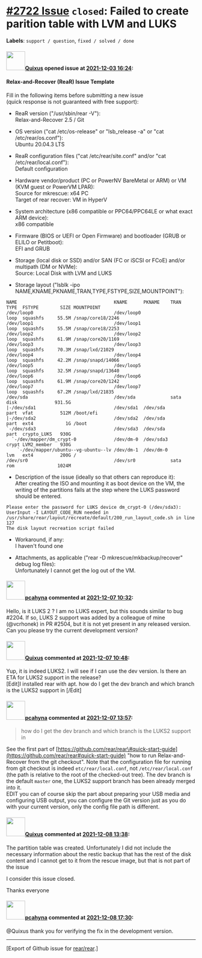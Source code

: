 [\#2722 Issue](https://github.com/rear/rear/issues/2722) `closed`: Failed to create parition table with LVM and LUKS
====================================================================================================================

**Labels**: `support / question`, `fixed / solved / done`

#### <img src="https://avatars.githubusercontent.com/u/29638423?v=4" width="50">[Quixus](https://github.com/Quixus) opened issue at [2021-12-03 16:24](https://github.com/rear/rear/issues/2722):

#### Relax-and-Recover (ReaR) Issue Template

Fill in the following items before submitting a new issue  
(quick response is not guaranteed with free support):

-   ReaR version ("/usr/sbin/rear -V"):  
    Relax-and-Recover 2.5 / Git

-   OS version ("cat /etc/os-release" or "lsb\_release -a" or "cat
    /etc/rear/os.conf"):  
    Ubuntu 20.04.3 LTS

-   ReaR configuration files ("cat /etc/rear/site.conf" and/or "cat
    /etc/rear/local.conf"):  
    Default configuration

-   Hardware vendor/product (PC or PowerNV BareMetal or ARM) or VM (KVM
    guest or PowerVM LPAR):  
    Source for mkrescue: x64 PC  
    Target of rear recover: VM in HyperV

-   System architecture (x86 compatible or PPC64/PPC64LE or what exact
    ARM device):  
    x86 compatible

-   Firmware (BIOS or UEFI or Open Firmware) and bootloader (GRUB or
    ELILO or Petitboot):  
    EFI and GRUB

-   Storage (local disk or SSD) and/or SAN (FC or iSCSI or FCoE) and/or
    multipath (DM or NVMe):  
    Source: Local Disk with LVM and LUKS

-   Storage layout ("lsblk -ipo
    NAME,KNAME,PKNAME,TRAN,TYPE,FSTYPE,SIZE,MOUNTPOINT"):

<!-- -->

    NAME                                    KNAME      PKNAME    TRAN   TYPE  FSTYPE        SIZE MOUNTPOINT
    /dev/loop0                              /dev/loop0                  loop  squashfs     55.5M /snap/core18/2246
    /dev/loop1                              /dev/loop1                  loop  squashfs     55.5M /snap/core18/2253
    /dev/loop2                              /dev/loop2                  loop  squashfs     61.9M /snap/core20/1169
    /dev/loop3                              /dev/loop3                  loop  squashfs     70.3M /snap/lxd/21029
    /dev/loop4                              /dev/loop4                  loop  squashfs     42.2M /snap/snapd/14066
    /dev/loop5                              /dev/loop5                  loop  squashfs     32.5M /snap/snapd/13640
    /dev/loop6                              /dev/loop6                  loop  squashfs     61.9M /snap/core20/1242
    /dev/loop7                              /dev/loop7                  loop  squashfs     67.2M /snap/lxd/21835
    /dev/sda                                /dev/sda             sata   disk              931.5G
    |-/dev/sda1                             /dev/sda1  /dev/sda         part  vfat          512M /boot/efi
    |-/dev/sda2                             /dev/sda2  /dev/sda         part  ext4            1G /boot
    `-/dev/sda3                             /dev/sda3  /dev/sda         part  crypto_LUKS   930G
      `-/dev/mapper/dm_crypt-0              /dev/dm-0  /dev/sda3        crypt LVM2_member   930G
        `-/dev/mapper/ubuntu--vg-ubuntu--lv /dev/dm-1  /dev/dm-0        lvm   ext4          200G /
    /dev/sr0                                /dev/sr0             sata   rom                1024M

-   Description of the issue (ideally so that others can reproduce
    it):  
    After creating the ISO and mounting it as boot device on the VM, the
    writing of the partitions fails at the step where the LUKS password
    should be entered.

<!-- -->

    Please enter the password for LUKS device dm_crypt-0 (/dev/sda3):
    UserInput -I LAYOUT_CODE_RUN needed in /usr/share/rear/layout/recreate/default/200_run_layout_code.sh in line 127
    The disk layout recreation script failed

-   Workaround, if any:  
    I haven't found one

-   Attachments, as applicable ("rear -D mkrescue/mkbackup/recover"
    debug log files):  
    Unfortunately I cannot get the log out of the VM.

#### <img src="https://avatars.githubusercontent.com/u/26300485?u=9105d243bc9f7ade463a3e52e8dd13fa67837158&v=4" width="50">[pcahyna](https://github.com/pcahyna) commented at [2021-12-07 10:32](https://github.com/rear/rear/issues/2722#issuecomment-987787955):

Hello, is it LUKS 2 ? I am no LUKS expert, but this sounds similar to
bug \#2204. If so, LUKS 2 support was added by a colleague of mine
(@vcrhonek) in PR \#2504, but it is not yet present in any released
version. Can you please try the current development version?

#### <img src="https://avatars.githubusercontent.com/u/29638423?v=4" width="50">[Quixus](https://github.com/Quixus) commented at [2021-12-07 10:48](https://github.com/rear/rear/issues/2722#issuecomment-987801341):

Yup, it is indeed LUKS2. I will see if I can use the dev version. Is
there an ETA for LUKS2 support in the release?  
\[Edit\]I installed rear with apt. how do I get the dev branch and which
branch is the LUKS2 support in \[/Edit\]

#### <img src="https://avatars.githubusercontent.com/u/26300485?u=9105d243bc9f7ade463a3e52e8dd13fa67837158&v=4" width="50">[pcahyna](https://github.com/pcahyna) commented at [2021-12-07 13:57](https://github.com/rear/rear/issues/2722#issuecomment-987949620):

> how do I get the dev branch and which branch is the LUKS2 support in

See the first part of
[https://github.com/rear/rear\#quick-start-guide](https://github.com/rear/rear#quick-start-guide)
"how to run Relax-and-Recover from the git checkout". Note that the
configuration file for running from git checkout is indeed
`etc/rear/local.conf`, not `/etc/rear/local.conf` (the path is relative
to the root of the checked-out tree). The dev branch is the default
`master` one, the LUKS2 support branch has been already merged into
it.  
EDIT you can of course skip the part about preparing your USB media and
configuring USB output, you can configure the Git version just as you do
with your current version, only the config file path is different.

#### <img src="https://avatars.githubusercontent.com/u/29638423?v=4" width="50">[Quixus](https://github.com/Quixus) commented at [2021-12-08 13:38](https://github.com/rear/rear/issues/2722#issuecomment-988822047):

The partition table was created. Unfortunately I did not include the
necessary information about the restic backup that has the rest of the
disk content and I cannot get to it from the rescue image, but that is
not part of the issue

I consider this issue closed.

Thanks everyone

#### <img src="https://avatars.githubusercontent.com/u/26300485?u=9105d243bc9f7ade463a3e52e8dd13fa67837158&v=4" width="50">[pcahyna](https://github.com/pcahyna) commented at [2021-12-08 17:30](https://github.com/rear/rear/issues/2722#issuecomment-989022041):

@Quixus thank you for verifying the fix in the development version.

------------------------------------------------------------------------

\[Export of Github issue for
[rear/rear](https://github.com/rear/rear).\]
